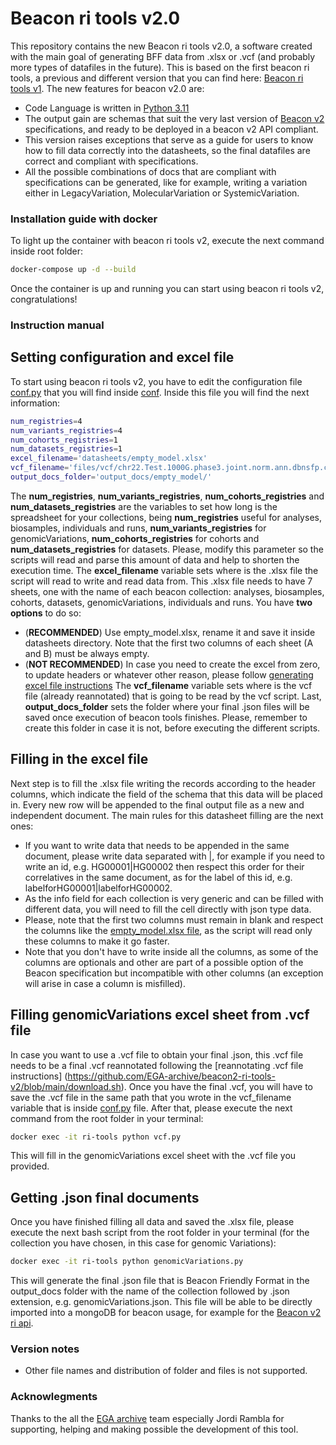 # Beacon ri tools v2.0

This repository contains the new Beacon ri tools v2.0, a software created with the main goal of generating BFF data from .xlsx or .vcf (and probably more types of datafiles in the future). This is based on the first beacon ri tools, a previous and different version that you can find here: [Beacon ri tools v1](https://github.com/EGA-archive/beacon2-ri-tools). The new features for beacon v2.0 are:

* Code Language is written in [Python 3.11](https://www.python.org/downloads/release/python-3110/)
* The output gain are schemas that suit the very last version of [Beacon v2](https://github.com/ga4gh-beacon/beacon-v2) specifications, and ready to be deployed in a beacon v2 API compliant.
* This version raises exceptions that serve as a guide for users to know how to fill data correctly into the datasheets, so the final datafiles are correct and compliant with specifications.
* All the possible combinations of docs that are compliant with specifications can be generated, like for example, writing a variation either in LegacyVariation, MolecularVariation or SystemicVariation.

### Installation guide with docker

To light up the container with beacon ri tools v2, execute the next command inside root folder:
```bash
docker-compose up -d --build
```

Once the container is up and running you can start using beacon ri tools v2, congratulations!

### Instruction manual

## Setting configuration and excel file

To start using beacon ri tools v2, you have to edit the configuration file [conf.py](https://github.com/EGA-archive/beacon2-ri-tools-v2/tree/main/scripts/datasheet/conf/conf.py) that you will find inside [conf](https://github.com/EGA-archive/beacon2-ri-tools-v2/tree/main/scripts/datasheet/conf). Inside this file you will find the next information:
```bash
num_registries=4
num_variants_registries=4
num_cohorts_registries=1
num_datasets_registries=1
excel_filename='datasheets/empty_model.xlsx'
vcf_filename='files/vcf/chr22.Test.1000G.phase3.joint.norm.ann.dbnsfp.clinvar.cosmic.vcf.gz'
output_docs_folder='output_docs/empty_model/'
```
The **num_registries**, **num_variants_registries**, **num_cohorts_registries** and **num_datasets_registries** are the variables to set how long is the spreadsheet for your collections, being **num_registries** useful for analyses, biosamples, individuals and runs, **num_variants_registries** for genomicVariations, **num_cohorts_registries** for cohorts and **num_datasets_registries** for datasets. Please, modify this parameter so the scripts will read and parse this amount of data and help to shorten the execution time.
The **excel_filename** variable sets where is the .xlsx file the script will read to write and read data from. This .xlsx file needs to have 7 sheets, one with the name of each beacon collection: analyses, biosamples, cohorts, datasets, genomicVariations, individuals and runs. You have **two options** to do so:
 * (**RECOMMENDED**) Use empty_model.xlsx, rename it and save it inside datasheets directory. Note that the first two columns of each sheet (A and B) must be always empty. 
 * (**NOT RECOMMENDED**) In case you need to create the excel from zero, to update headers or whatever other reason, please follow [generating excel file instructions](https://github.com/EGA-archive/beacon2-ri-tools-v2/blob/main/scripts/datasheet/README.md)
The **vcf_filename** variable sets where is the vcf file (already reannotated) that is going to be read by the vcf script.
Last, **output_docs_folder** sets the folder where your final .json files will be saved once execution of beacon tools finishes. Please, remember to create this folder in case it is not, before executing the different scripts.

## Filling in the excel file

Next step is to fill the .xlsx file writing the records according to the header columns, which indicate the field of the schema that this data will be placed in. Every new row will be appended to the final output file as a new and independent document. The main rules for this datasheet filling are the next ones:
* If you want to write data that needs to be appended in the same document, please write data separated with |, for example if you need to write an id, e.g. HG00001|HG00002 then respect this order for their correlatives in the same document, as for the label of this id, e.g. labelforHG00001|labelforHG00002.
* As the info field for each collection is very generic and can be filled with different data, you will need to fill the cell directly with json type data.
* Please, note that the first two columns must remain in blank and respect the columns like the [empty_model.xlsx file](https://github.com/EGA-archive/beacon2-ri-tools-v2/blob/main/datasheets/empty_model.xlsx), as the script will read only these columns to make it go faster.
* Note that you don't have to write inside all the columns, as some of the columns are optionals and other are part of a possible option of the Beacon specification but incompatible with other columns (an exception will arise in case a column is misfilled).

## Filling genomicVariations excel sheet from .vcf file

In case you want to use a .vcf file to obtain your final .json, this .vcf file needs to be a final .vcf reannotated following the [reannotating .vcf file instructions] (https://github.com/EGA-archive/beacon2-ri-tools-v2/blob/main/download.sh). 
Once you have the final .vcf, you will have to save the .vcf file in the same path that you wrote in the vcf_filename variable that is inside [conf.py](https://github.com/EGA-archive/beacon2-ri-tools-v2/tree/main/scripts/datasheet/conf/conf.py) file. 
After that, please execute the next command from the root folder in your terminal:
```bash
docker exec -it ri-tools python vcf.py
```
This will fill in the genomicVariations excel sheet with the .vcf file you provided.

## Getting .json final documents

Once you have finished filling all data and saved the .xlsx file, please execute the next bash script from the root folder in your terminal (for the collection you have chosen, in this case for genomic Variations):

```bash
docker exec -it ri-tools python genomicVariations.py
```

This will generate the final .json file that is Beacon Friendly Format in the output_docs folder with the name of the collection followed by .json extension, e.g. genomicVariations.json. This file will be able to be directly imported into a mongoDB for beacon usage, for example for the [Beacon v2 ri api](https://github.com/EGA-archive/beacon2-ri-api).

### Version notes

* Other file names and distribution of folder and files is not supported.


### Acknowlegments

Thanks to the all the [EGA archive](https://ega-archive.org/) team especially Jordi Rambla for supporting, helping and making possible the development of this tool.
